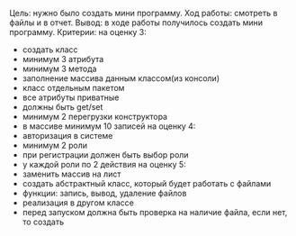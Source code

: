 Цель: нужно было создать мини программу.
Ход работы: смотреть в файлы и в отчет.
Вывод: в ходе работы получилось создать мини программу.
Критерии:
на оценку 3:
- создать класс
- минимум 3 атрибута
- минимум 3 метода
- заполнение массива данным классом(из консоли)
- класс отдельным пакетом
- все атрибуты приватные
- должны быть get/set
- минимум 2 перегрузки конструктора
- в массиве минимум 10 записей
на оценку 4:
- авторизация в системе
- минимум 2 роли
- при регистрации должен быть выбор роли
- у каждой роли по 2 действия
на оценку 5:
- заменить массив на лист 
- создать абстрактный класс, который будет работать с файлами
- функции: запись, вывод, удаление файлов
- реализация в другом классе
- перед запуском должна быть проверка на наличие файла, если нет, то создать
